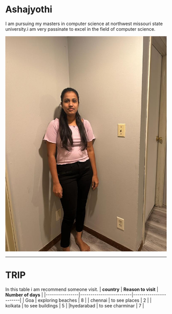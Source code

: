 # Ashajyothi
I am pursuing my masters in computer science at northwest missouri state university.i am very passinate to excel in the field of computer science.

![Aboutme](/asha%20photo.jpg)

---

# TRIP

In this table i am  recommend someone visit.
|   **country**  |    **Reason to visit**  |   **Number of days**  |
|----------------|-------------------------|-----------------------|
| Goa            |    exploring beaches    |     8                 |
| chennai        |    to see places        |     2                 |
| kolkata        |    to see buildings     |     5                 |
|hyedarabad      |    to see charminar     |     7                 |


